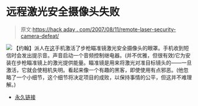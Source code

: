 # 远程激光安全摄像头失败

> 原文:[https://hack aday . com/2007/08/11/remote-laser-security-camera-defeat/](https://hackaday.com/2007/08/11/remote-laser-security-camera-defeat/)

![](../Images/64ee8c003682a0ac1b12f393bf8c6aae.png)
【约翰】派人在[这](http://www.c-h-a-o-s.com/2007/08/11/sniping-the-security/)手机激活了步枪瞄准镜激光安全摄像头的眼罩。手机收到短信时会发出提示音。声音启动一个音频控制继电器。(并不优雅，但很有效)它为安装在步枪瞄准镜上的激光提供能量。瞄准镜是用来将激光对准目标镜头的——一旦激活，它就会使相机失明。看起来像一个有趣的黑客，即使使用有点邪恶。(他忽略了一个小细节，这个细节将决定项目的成败，以保持事情的公平，但这并不难理解。)

*   [永久链接](http://www.c-h-a-o-s.com/2007/08/11/sniping-the-security/)